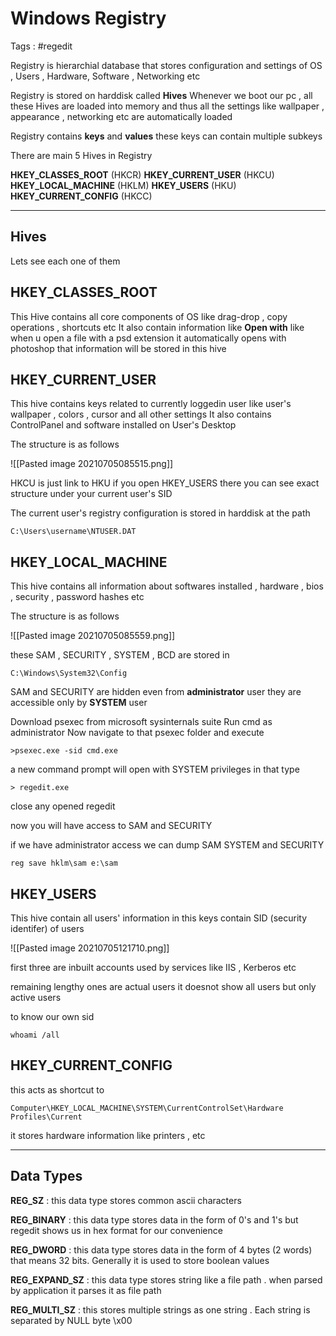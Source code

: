 # Windows Registry

Tags : #regedit


Registry is hierarchial database that stores configuration and settings of OS , Users , Hardware, Software , Networking etc

Registry is stored on harddisk called **Hives** 
Whenever we boot our pc , all these Hives are loaded into memory and thus all the settings like wallpaper , appearance , networking etc are automatically loaded

Registry contains **keys** and **values** 
these keys can contain multiple subkeys 

There are main 5 Hives in Registry 

**HKEY_CLASSES_ROOT** (HKCR)
**HKEY_CURRENT_USER** (HKCU)
**HKEY_LOCAL_MACHINE** (HKLM)
**HKEY_USERS** (HKU)
**HKEY_CURRENT_CONFIG** (HKCC)

---

## Hives

Lets see each one of them

## HKEY_CLASSES_ROOT

This Hive contains all core components of OS
like drag-drop , copy operations , shortcuts etc
It also contain information like **Open with**
like when u open a file with a psd extension it automatically opens with photoshop
that information will be stored in this hive

## HKEY_CURRENT_USER

This hive contains keys related to currently loggedin user
like user's wallpaper , colors , cursor and all other settings
It also contains ControlPanel and software installed on User's Desktop

The structure is as follows

![[Pasted image 20210705085515.png]]

HKCU is just link to HKU 
if you open HKEY_USERS there you can see exact structure under your current user's SID

The current user's registry configuration is stored in harddisk at the path

```
C:\Users\username\NTUSER.DAT
```


## HKEY_LOCAL_MACHINE

This hive contains all information about softwares installed  , hardware , bios , security , password hashes etc

The structure is as follows

![[Pasted image 20210705085559.png]]

these SAM , SECURITY , SYSTEM , BCD are stored in 
```
C:\Windows\System32\Config
```

SAM and SECURITY are hidden even from **administrator** user
they are accessible only by **SYSTEM** user

Download psexec from microsoft sysinternals suite
Run cmd as administrator
Now navigate to that psexec folder and execute
```
>psexec.exe -sid cmd.exe
```

a new command prompt will open with SYSTEM privileges
in that type
```
> regedit.exe
```
close any opened regedit

now you will have access to SAM and SECURITY

if we have administrator access we can dump SAM SYSTEM and SECURITY

```
reg save hklm\sam e:\sam
```

## HKEY_USERS

This hive contain all users' information
in this keys contain SID (security identifer)
of users 

![[Pasted image 20210705121710.png]]

first three are inbuilt accounts used by services like IIS , Kerberos etc

remaining lengthy ones are actual users
it doesnot show all users but only active users

to know our own sid
```
whoami /all
```


## HKEY_CURRENT_CONFIG

this acts as shortcut to 
```
Computer\HKEY_LOCAL_MACHINE\SYSTEM\CurrentControlSet\Hardware Profiles\Current
```

it stores hardware information like printers , etc

--- 

## Data Types

**REG_SZ** : this data type stores common ascii characters

**REG_BINARY** : this data type stores data in the form of 0's and 1's but regedit shows us in hex format for our convenience

**REG_DWORD** : this data type stores data in the form of 4 bytes (2 words) that means 32 bits.
Generally it is used to store boolean values 

**REG_EXPAND_SZ** : this data type stores string like a file path . when parsed by application it parses it as file path 

**REG_MULTI_SZ** : this stores multiple strings as one string . Each string is separated by NULL byte \x00

